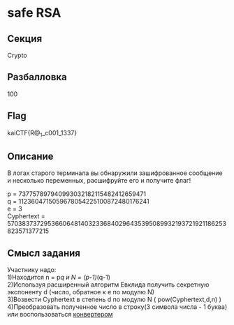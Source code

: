 # safe RSA

## Секция
Crypto

## Разбалловка
100

## Flag
kaiCTF{R$@_1$_c001_1337}

## Описание
В логах старого терминала вы обнаружили зашифрованное сообщение и несколько переменных, расшифруйте его и получите флаг!

p = 737757897940993032182115482412659471<br>
q = 1123604715059678054225100872480176241<br>
e = 3<br>
Cyphertext = 570383737295366064814032336840296435395089932193721921186253823571377215<br>


## Смысл задания
Участнику надо:<br>
1)Находится n = p*q и N = (p-1)*(q-1)<br>
2)Используя расширенный алгоритм Евклида получить секретную экспоненту d (число, обратное к e по модулю N)<br>
3)Возвести Cyphertext в степень d по модулю N ( pow(Cyphertext,d,n) )<br>
4)Преобразовать полученное число в строку(3 символа числа - 1 буква)<br>
или воспользоваться [конвертером](https://www.branah.com/ascii-converter)

